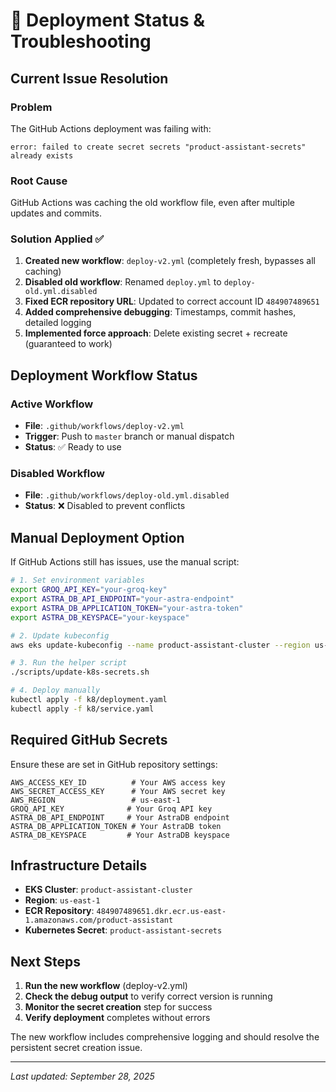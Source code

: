 # 🚀 Deployment Status & Troubleshooting

## Current Issue Resolution

### Problem
The GitHub Actions deployment was failing with:
```
error: failed to create secret secrets "product-assistant-secrets" already exists
```

### Root Cause
GitHub Actions was caching the old workflow file, even after multiple updates and commits.

### Solution Applied ✅
1. **Created new workflow**: `deploy-v2.yml` (completely fresh, bypasses all caching)
2. **Disabled old workflow**: Renamed `deploy.yml` to `deploy-old.yml.disabled`
3. **Fixed ECR repository URL**: Updated to correct account ID `484907489651`
4. **Added comprehensive debugging**: Timestamps, commit hashes, detailed logging
5. **Implemented force approach**: Delete existing secret + recreate (guaranteed to work)

## Deployment Workflow Status

### Active Workflow
- **File**: `.github/workflows/deploy-v2.yml`
- **Trigger**: Push to `master` branch or manual dispatch
- **Status**: ✅ Ready to use

### Disabled Workflow  
- **File**: `.github/workflows/deploy-old.yml.disabled`
- **Status**: ❌ Disabled to prevent conflicts

## Manual Deployment Option

If GitHub Actions still has issues, use the manual script:

```bash
# 1. Set environment variables
export GROQ_API_KEY="your-groq-key"
export ASTRA_DB_API_ENDPOINT="your-astra-endpoint" 
export ASTRA_DB_APPLICATION_TOKEN="your-astra-token"
export ASTRA_DB_KEYSPACE="your-keyspace"

# 2. Update kubeconfig
aws eks update-kubeconfig --name product-assistant-cluster --region us-east-1

# 3. Run the helper script
./scripts/update-k8s-secrets.sh

# 4. Deploy manually
kubectl apply -f k8/deployment.yaml
kubectl apply -f k8/service.yaml
```

## Required GitHub Secrets

Ensure these are set in GitHub repository settings:

```
AWS_ACCESS_KEY_ID          # Your AWS access key
AWS_SECRET_ACCESS_KEY      # Your AWS secret key  
AWS_REGION                 # us-east-1
GROQ_API_KEY              # Your Groq API key
ASTRA_DB_API_ENDPOINT     # Your AstraDB endpoint
ASTRA_DB_APPLICATION_TOKEN # Your AstraDB token
ASTRA_DB_KEYSPACE         # Your AstraDB keyspace
```

## Infrastructure Details

- **EKS Cluster**: `product-assistant-cluster`
- **Region**: `us-east-1`
- **ECR Repository**: `484907489651.dkr.ecr.us-east-1.amazonaws.com/product-assistant`
- **Kubernetes Secret**: `product-assistant-secrets`

## Next Steps

1. **Run the new workflow** (deploy-v2.yml)
2. **Check the debug output** to verify correct version is running
3. **Monitor the secret creation** step for success
4. **Verify deployment** completes without errors

The new workflow includes comprehensive logging and should resolve the persistent secret creation issue.

---
*Last updated: September 28, 2025*